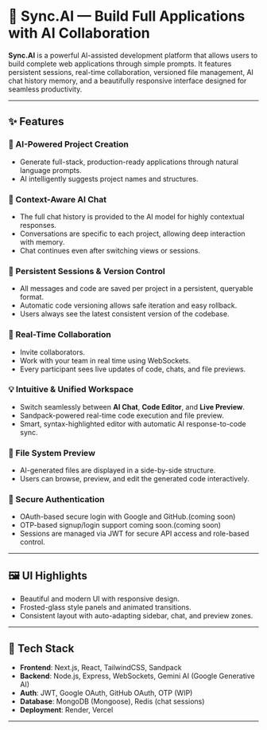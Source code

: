 # 🚀 Sync.AI — Build Full Applications with AI Collaboration

**Sync.AI** is a powerful AI-assisted development platform that allows users to build complete web applications through simple prompts. It features persistent sessions, real-time collaboration, versioned file management, AI chat history memory, and a beautifully responsive interface designed for seamless productivity.

---

## ✨ Features

### 🤖 AI-Powered Project Creation
- Generate full-stack, production-ready applications through natural language prompts.
- AI intelligently suggests project names and structures.

### 💬 Context-Aware AI Chat
- The full chat history is provided to the AI model for highly contextual responses.
- Conversations are specific to each project, allowing deep interaction with memory.
- Chat continues even after switching views or sessions.

### 📁 Persistent Sessions & Version Control
- All messages and code are saved per project in a persistent, queryable format.
- Automatic code versioning allows safe iteration and easy rollback.
- Users always see the latest consistent version of the codebase.

### 👥 Real-Time Collaboration
- Invite collaborators.
- Work with your team in real time using WebSockets.
- Every participant sees live updates of code, chats, and file previews.

### 💡 Intuitive & Unified Workspace
- Switch seamlessly between **AI Chat**, **Code Editor**, and **Live Preview**.
- Sandpack-powered real-time code execution and file preview.
- Smart, syntax-highlighted editor with automatic AI response-to-code sync.

### 🧩 File System Preview
- AI-generated files are displayed in a side-by-side structure.
- Users can browse, preview, and edit the generated code interactively.

### 🔐 Secure Authentication
- OAuth-based secure login with Google and GitHub.(coming soon)
- OTP-based signup/login support coming soon.(coming soon)
- Sessions are managed via JWT for secure API access and role-based control.

---

## 🖼️ UI Highlights

- Beautiful and modern UI with responsive design.
- Frosted-glass style panels and animated transitions.
- Consistent layout with auto-adapting sidebar, chat, and preview zones.

---

## 🧠 Tech Stack

- **Frontend**: Next.js, React, TailwindCSS, Sandpack
- **Backend**: Node.js, Express, WebSockets, Gemini AI (Google Generative AI)
- **Auth**: JWT, Google OAuth, GitHub OAuth, OTP (WIP)
- **Database**: MongoDB (Mongoose), Redis (chat sessions)
- **Deployment**: Render, Vercel

---
